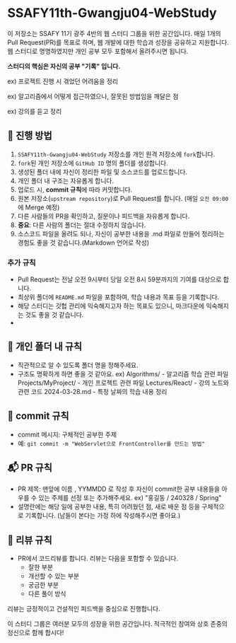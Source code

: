 # SSAFY11th-Gwangju04-WebStudy

이 저장소는 SSAFY 11기 광주 4반의 웹 스터디 그룹을 위한 공간입니다. 매일 1개의 Pull Request(PR)를 목표로 하며, 웹 개발에 대한 학습과 성장을 공유하고 지원합니다.
웹 스터디로 명명하였지만 개인 공부 모두 포함해서 올려주시면 됩니다.

**스터디의 핵심은 자신의 공부 "기록" 입니다.**

ex) 프로젝트 진행 시 겪었던 어려움을 정리

ex) 알고리즘에서 어떻게 접근하였으나, 잘못된 방법임을 깨달은 점

ex) 강의를 듣고 정리


## 🚀 진행 방법

1. `SSAFY11th-Gwangju04-WebStudy` 저장소를 개인 원격 저장소에 `fork`합니다.
2. `fork`된 개인 저장소에 `GitHub ID` 명의 폴더를 생성합니다.
3. 생성된 폴더 내에 자신이 정리한 파일 및 소스코드를 업로드합니다.
4. 개인 폴더 내 구조는 자유롭게 합니다.
5. 업로드 시, **commit 규칙**에 따라 커밋합니다.
6. 원본 저장소(`upstream repository`)로 Pull Request를 합니다. (매일 `오전 09:00`에 Merge 예정)
7. 다른 사람들의 PR을 확인하고, 질문이나 피드백을 자유롭게 합니다.
8. **중요**: 다른 사람의 폴더는 절대 수정하지 않습니다.
9. 소스코드 파일을 올려도 되나, 자신이 공부한 내용을 .md 파일로 만들어 정리하는 경험도 좋을 것 같습니다.(Markdown 언어로 작성)

### 추가 규칙

- Pull Request는 전날 오전 9시부터 당일 오전 8시 59분까지의 기여를 대상으로 합니다.
- 최상위 폴더에 `README.md` 파일을 포함하여, 학습 내용과 목표 등을 기록합니다.
- 해당 스터디는 깃헙 관리에 익숙해지고자 하는 목표도 있으니, 마크다운에 익숙해지는 것도 좋을 것 같습니다.
- 
## 📁 개인 폴더 내 규칙

- 직관적으로 알 수 있도록 폴더 명을 정해주세요.
- 구조도 명확하게 하면 좋을 것 같아요.
  ex)
  Algorithms/ - 알고리즘 학습 관련 파일
  Projects/MyProject/ - 개인 프로젝트 관련 파일
  Lectures/React/ - 강의 노트와 관련 코드
  2024-03-28.md - 특정 날짜의 학습 내용 정리


## 💾 commit 규칙

- commit 메시지: 구체적인 공부한 주제
- 예: `git commit -m "WebServlet으로 FrontController를 만드는 방법"`

## 📬 PR 규칙

- PR 제목: 맨앞에 이름 , YYMMDD 로 작성 후 자신이 commit한 공부 내용들을 아우를 수 있는 주제를 선정 또는 추가해주세요. ex) "홍길동 / 240328 / Spring"
- 설명란에는 해당 일에 공부한 내용, 특히 어려웠던 점, 새로 배운 점 등을 구체적으로 기록합니다. (남들이 본다는 가정 하에 작성해주시면 좋아요.)

## 📖 리뷰 규칙

- PR에서 코드리뷰를 합니다. 리뷰는 다음을 포함할 수 있습니다.
  - 잘한 부분
  - 개선할 수 있는 부분
  - 궁금한 부분
  - 다른 풀이 방식

리뷰는 긍정적이고 건설적인 피드백을 중심으로 진행합니다.


이 스터디 그룹은 여러분 모두의 성장을 위한 공간입니다. 적극적인 참여와 상호 존중의 정신으로 함께 합시다!
